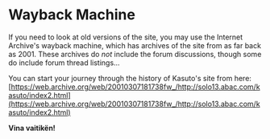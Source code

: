 # Wayback Machine

If you need to look at old versions of the site, you may use the Internet Archive's wayback machine, which has archives of the site from as far back as 2001. These archives do _not_ include the forum discussions, though some do include forum thread listings...

You can start your journey through the history of Kasuto's site from here: [https://web.archive.org/web/20010307181738fw_/http://solo13.abac.com/kasuto/index2.html](https://web.archive.org/web/20010307181738fw_/http://solo13.abac.com/kasuto/index2.html)

**Vina vaitikën!**
